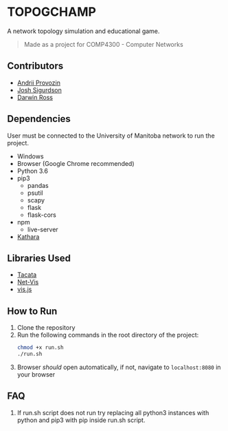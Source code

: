 # TOPOGCHAMP

A network topology simulation and educational game.

> Made as a project for COMP4300 - Computer Networks

## Contributors

- [Andrii Provozin](github.com/developik)
- [Josh Sigurdson](github.com/joshsig)
- [Darwin Ross](github.com/darross)

## Dependencies

User must be connected to the University of Manitoba network to run the project.

- Windows
- Browser (Google Chrome recommended)
- Python 3.6
- pip3
  - pandas
  - psutil
  - scapy
  - flask
  - flask-cors
- npm
  - live-server
- [Kathara](https://github.com/KatharaFramework/Kathara-Labs)

## Libraries Used

- [Tacata](https://github.com/damiano-massarelli/Tacata)
- [Net-Vis](https://github.com/Friscobuffo/net-vis-localhost)
- [vis.js](https://visjs.org/)

## How to Run

1. Clone the repository
2. Run the following commands in the root directory of the project:
    ```bash
    chmod +x run.sh
    ./run.sh
    ```
3. Browser _should_ open automatically, if not, navigate to `localhost:8080` in your browser

## FAQ

1. If run.sh script does not run try replacing all python3 instances with python and pip3 with pip inside run.sh script.
